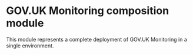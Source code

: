 # GOV.UK Monitoring composition module

This module represents a complete deployment of GOV.UK Monitoring in a single
environment.
